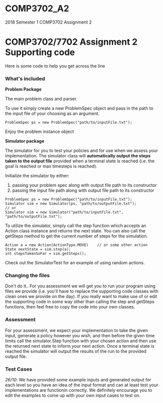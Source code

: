 # COMP3702_A2
2018 Semester 1 COMP3702 Assignment 2

# COMP3702/7702 Assignment 2 Supporting code

Here is some code to help you get across the line

### What's included

**Problem Package**

The main problem class and parser.

To use it simply create a new ProblemSpec object and pass in the path to the input file of your choosing as an argument.

```$xslt
ProblemSpec ps = new ProblemSpec("path/to/inputFile.txt");
```

Enjoy the problem instance object

**Simulator package**

The simulator for you to test your policies and for use when we assess your implementation.
The simulator class will **automatically output the steps taken to the output file** provided when a terminal state is reached (i.e. the goal is reached or max timesteps is reached).

Initialize the simulator by either:
 1. passing your problem spec along with output file path to its constructor
 2. passing the input file path along with output file path to its constructor 

```$xslt
ProblemSpec ps = new ProblemSpec("path/to/inputFile.txt");
Simulator sim = new Simulator(ps, "path/to/outputFile.txt");
// or 
Simulator sim = new Simulator("path/to/inputFile.txt", "path/to/outputFile.txt");
```

To utilize the simulator, simply call the step function which accepts an
Action class instance and returns the next state.
You can also call the getSteps method to get the current number of steps for the simulation.

```$xslt
Action a = new Action(ActionType.MOVE)    // or some other action
State nextState = sim.step(a);
int stepsTakenSoFar = sim.getSteps();
```

Check out the SimulatorTest for an example of using random actions.


### Changing the files

Don't do it.. For you assessment we will get you to run your program using files we provide (i.e. you'll have to
replace the supporting code classes with clean ones we provide on the day). If you really want to make use of or edit
the supporting code in some way other than calling the step and getSteps functions, then feel free to copy the code
into your own classes.

### Assessment

For your assessment, we expect your implementation to take the given input, generate a policy however you wish, and then before the given time limits
call the simulator.Step function with your chosen action and then use the returned next state to inform your next action. Once
a terminal state is reached the simulator will output the results of the run to the provided output file.

### Test Cases

*26/10*: We have provided some example inputs and generated output for each level so you have an idea of the input format and 
can at least test your implementations are functionin correctly. We definitely encourage you to edit the examples to come up with
your own input cases to test on. 